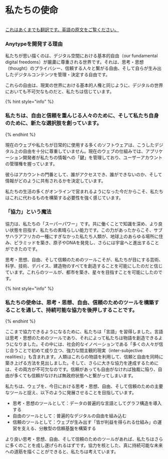 # 私たちの使命

<figure><img src="../../../.gitbook/assets/image (83).png" alt=""><figcaption></figcaption></figure>

[これはあくまでも翻訳です。英語の原文をご覧ください。](../../../getting-started/readme/mission.md)

### Anytypeを開発する理由

私たちが思い描くのは、デジタル空間における基本的自由（our fundamental digital freedoms）が厳粛に尊重される世界です。それは、思考・思想（thought）のプライバシー、信頼する人々と繋がる自由、そして自らが生み出したデジタルコンテンツを管理・決定する自由です。

これらの自由は、現実の世界における基本的人権と同じように、デジタルの世界においても不可欠なものだと、私たちは信じています。

{% hint style="info" %}
### 私たちは、自由と信頼を重んじる人々のために、そして私たち自身のために、新たな選択肢を創っています。
{% endhint %}

現在のウェブや私たちが日常的に使用する多くのソフトウェアは、こうしたデジタル上の自由を十分に尊重していません。現在のウェブの仕組みでは、アプリケーション開発者が私たちの情報への「鍵」を管理しており、ユーザーアカウントの管理権を握っています。

彼らはアカウントの門番として、誰がアクセスでき、誰ができないのか、そして情報がどのように共有されるかを決定しています。

私たちの生活の多くがオンラインで営まれるようになった今だからこそ、私たちはこれに代わるものを構築する必要性を強く感じています。

### 「協力」という魔法

協力は、私たちの「スーパーパワー」です。共に働くことで知識を深め、より良い状態を目指す、私たちの素晴らしい能力です。この力があったからこそ、サブサハラアフリカの一種にすぎなかった私たち人類が、地球上のあらゆる場所に住み、ピラミッドを築き、原子やDNAを発見し、さらには宇宙へと進出することができたのです。

思考・思想、自由、そして信頼のためのツールこそが、私たちが目にする芸術、科学、技術、デバイス、建造物のすべてを創造することを可能にしたのだと信じています。これらのツールが、都市を築き、星々を目指すことを可能にしたのです。

{% hint style="info" %}
### 私たちの使命は、思考・思想、自由、信頼のためのツールを構築することを通して、持続可能な協力を後押しすることです。
{% endhint %}

ここまで協力できるようになるために、私たちは「言語」を習得しました。言語は思考・思想のためのツールであり、それによって私たちは物語を創造できるようになりました。その中には、社会的なイノベーションである「多くの人々が信じ合うことで初めて成り立つ、強力な間主観的現実（inter-subjective realities）」も含まれます。人類はこれらの物語を利用して、信頼と自由を同時に築き上げる方法を見出しました。そして、さらに大きな協力を達成するためには、その両方が不可欠なのです。信頼があっても自由がなければ独裁に陥り、自由が多くても信頼がなければ無政府状態へと繋がってしまいます。

私たちは、ウェブを、今日における思考・思想、自由、そして信頼のための主要なツールと捉え、以下のように発展させることを目指しています。

* 思考・思想のツールとして：データの普遍的な言語としてグラフ構造を導入する
* 自由のツールとして：普遍的なデジタルの自由を組み込む
* 信頼のツールとして：ウェブが生み出す「皆が利益を得られる仕組み」の運営を支える、分散型の信頼基盤を構築する

より良い思考・思想、自由、そして信頼のためのツールがあれば、私たちはさらに多くのことを成し遂げられるはずです。協力を核とした、真に持続可能な未来への道筋を描くことができると、私たちは考えています。

